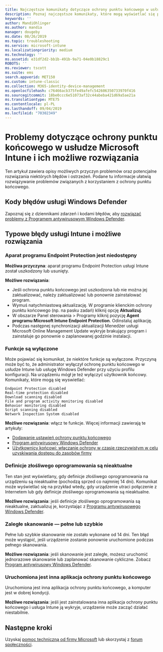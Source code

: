 ```yaml
---
title: Najczęstsze komunikaty dotyczące ochrony punktu końcowego w usłudze Microsoft Intune — Azure | Microsoft Docs
description: Poznaj najczęstsze komunikaty, które mogą wyświetlać się podczas korzystania z ochrony punktu końcowego i usługi Windows Defender w usłudze Microsoft Intune, a także sposoby rozwiązywania typowych problemów.
keywords: ''
author: MandiOhlinger
ms.author: mandia
manager: dougeby
ms.date: 08/26/2019
ms.topic: troubleshooting
ms.service: microsoft-intune
ms.localizationpriority: medium
ms.technology: ''
ms.assetid: e31df2d2-bb1b-491b-9a71-04e0b18829c1
ROBOTS: ''
ms.reviewer: tscott
ms.suite: ems
search.appverid: MET150
ms.custom: intune-classic
ms.collection: M365-identity-device-management
ms.openlocfilehash: c76466acb375fe49afefc542606350733970f416
ms.sourcegitcommit: 18be0ccc6e51073af32c44abeba421d69a5ae21a
ms.translationtype: MTE75
ms.contentlocale: pl-PL
ms.lasthandoff: 09/04/2019
ms.locfileid: "70302349"
---
```

# <a name="endpoint-protection-issues-and-possible-solutions-in-microsoft-intune"></a>Problemy dotyczące ochrony punktu końcowego w usłudze Microsoft Intune i ich możliwe rozwiązania

Ten artykuł zawiera opisy możliwych przyczyn problemów oraz potencjalne rozwiązania niektórych błędów i ostrzeżeń. Podane tu informacje ułatwią rozwiązywanie problemów związanych z korzystaniem z ochrony punktu końcowego.

## <a name="windows-defender-error-codes"></a>Kody błędów usługi Windows Defender

Zapoznaj się z dziennikami zdarzeń i kodami błędów, aby [rozwiązać problemy z Programem antywirusowym Windows Defender](https://docs.microsoft.com/windows/security/threat-protection/windows-defender-antivirus/troubleshoot-windows-defender-antivirus).

## <a name="common-intune-errors-and-possible-resolutions"></a>Typowe błędy usługi Intune i możliwe rozwiązania

### <a name="endpoint-protection-engine-unavailable"></a>Aparat programu Endpoint Protection jest niedostępny

**Możliwa przyczyna**: aparat programu Endpoint Protection usługi Intune został uszkodzony lub usunięty.

**Możliwe rozwiązania**:

- Jeśli ochrona punktu końcowego jest uszkodzona lub nie można jej zaktualizować, należy zaktualizować lub ponownie zainstalować program.
- Wymuś natychmiastową aktualizację. W programie klienckim ochrony punktu końcowego (np. na pasku zadań) kliknij opcję **Aktualizuj**.
- W obszarze Panel sterowania > Programy kliknij pozycję **Agent programu Microsoft Intune Endpoint Protection**. Odinstaluj aplikację.
- Podczas następnej synchronizacji aktualizacji Menedżer usługi Microsoft Online Management Update wykryje brakujący program i zainstaluje go ponownie o zaplanowanej godzinie instalacji.

### <a name="features-are-disabled"></a>Funkcje są wyłączone

Może pojawiać się komunikat, że niektóre funkcje są wyłączone. Przyczyną może być to, że administrator wyłączył ochronę punktu końcowego w usłudze Intune lub usługę Windows Defender przy użyciu profilu konfiguracji. Na urządzeniu mógł je też wyłączyć użytkownik końcowy. Komunikaty, które mogą się wyswietlać:

`Endpoint Protection disabled`  
`Real-time protection disabled`  
`Download scanning disabled`  
`File and program activity monitoring disabled`  
`Behavior monitoring disabled`  
`Script scanning disabled`  
`Network Inspection System disabled`  

**Możliwe rozwiązania**: włącz te funkcje. Więcej informacji zawierają te artykuły:

- [Dodawanie ustawień ochrony punktu końcowego](endpoint-protection-configure.md)
- [Program antywirusowy Windows Defender](device-restrictions-windows-10.md#microsoft-defender-antivirus)
- [Użytkownicy końcowi: włączanie ochrony w czasie rzeczywistym w celu uzyskiwania dostępu do zasobów firmy](/intune-user-help/turn-on-defender-windows)

### <a name="malware-definitions-out-of-date"></a>Definicje złośliwego oprogramowania są nieaktualne

Ten stan jest wyświetlany, gdy definicje złośliwego oprogramowania na urządzeniu są nieaktualne (pochodzą sprzed co najmniej 14 dni). Komunikat może wyświetlać się na przykład wtedy, gdy urządzenie utraci połączenie z Internetem lub gdy definicje złośliwego oprogramowania są nieaktualne.

**Możliwe rozwiązania**: jeśli definicje złośliwego oprogramowania są nieaktualne, zaktualizuj je, korzystając z [Programu antywirusowego Windows Defender](device-restrictions-windows-10.md#microsoft-defender-antivirus).

### <a name="full-scan-overdue-or-quick-scan-overdue"></a>Zaległe skanowanie — pełne lub szybkie

Pełne lub szybkie skanowanie nie zostało wykonane od 14 dni. Ten błąd może wystąpić, jeśli urządzenie zostanie ponownie uruchomione podczas pełnego skanowania.

**Możliwe rozwiązania**: jeśli skanowanie jest zaległe, możesz uruchomić jednorazowe skanowanie lub zaplanować skanowanie cykliczne. Zobacz [Program antywirusowy Windows Defender](device-restrictions-windows-10.md#microsoft-defender-antivirus).

### <a name="another-endpoint-protection-application-running"></a>Uruchomiona jest inna aplikacja ochrony punktu końcowego

Uruchomiona jest inna aplikacja ochrony punktu końcowego, a komputer jest w dobrej kondycji.

**Możliwe rozwiązania**: jeśli jest zainstalowana inna aplikacja ochrony punktu końcowego i usługa Intune ją wykryje, urządzenie może zacząć działać niestabilnie.

## <a name="next-steps"></a>Następne kroki

Uzyskaj [pomoc techniczną od firmy Microsoft](get-support.md) lub skorzystaj z [forum społeczności](https://social.technet.microsoft.com/Forums/en-US/home?category=microsoftintune).
